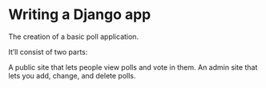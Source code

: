 # Writing a Django app
The creation of a basic poll application.

It’ll consist of two parts:

A public site that lets people view polls and vote in them.
An admin site that lets you add, change, and delete polls.
